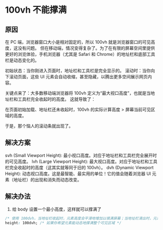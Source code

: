 # 100vh 不能撑满

## 原因

在 PC 端，浏览器窗口大小是相对固定的，所以 100vh 就是浏览器窗口的可见高度，这没有问题。
但在移动端，情况变得复杂了。为了在有限的屏幕空间里提供更好的浏览体验，手机浏览器（尤其是 Safari 和 Chrome）的地址栏和底部工具栏是动态变化的。

初始状态：当你刚进入页面时，地址栏和工具栏是完全显示的。
滚动时：当你向下滚动页面，这些 UI 元素会自动收缩，甚至隐藏，以腾出更多空间展示网页内容。

关键点来了：大多数移动端浏览器将 100vh 定义为“最大视口高度”，也就是当地址栏和工具栏完全收起时的高度。
这就导致了：

在页面初始加载、地址栏还未收起时，100vh 的实际计算高度 > 屏幕当前可见区域的高度。

于是，那个恼人的滚动条就出现了。

## 解决方案

svh (Small Viewport Height): 最小视口高度。对应于地址栏和工具栏完全展开时的可见高度。
lvh (Large Viewport Height): 最大视口高度。对应于地址栏和工具栏完全收起时的高度（这其实就等同于旧的 100vh）。
dvh (Dynamic Viewport Height): 动态视口高度。这是最智能、最实用的单位！它的值会随着浏览器 UI 元素（地址栏）的出现和消失而动态改变。

## 解决办法

1. 给 body 设置一个最小高度，这样就可以撑满了

```css
/* 使用 100dvh，当地址栏收起时，元素高度会平滑地增加以填满屏幕；当地址栏滑出时，元素高度又会平滑地减小。整个过程如丝般顺滑，没有任何滚动条，完美！ */
height: 100dvh; /* 如果你希望元素能动态地撑满整个可见区域 */
```
